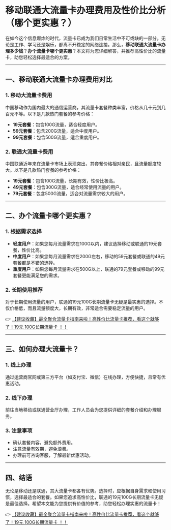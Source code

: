 # 移动联通大流量卡办理费用及性价比分析（哪个更实惠？）

在如今这个信息爆炸的时代，流量卡已成为我们日常生活中不可或缺的一部分。无论是工作、学习还是娱乐，都离不开稳定的网络连接。那么，**移动联通大流量卡办理多少钱**？**办个流量卡哪个更实惠**？本文将为您详细解答，并推荐高性价比的流量卡，助您轻松选择最适合的方案。

---

## 一、移动联通大流量卡办理费用对比

### 1. 移动大流量卡费用
中国移动作为国内最大的通信运营商，其流量卡套餐种类丰富，价格从几十元到几百元不等。以下是几款热门套餐的参考价格：
- **19元套餐**：包含100G流量，适合轻度用户。
- **59元套餐**：包含200G流量，适合中度用户。
- **99元套餐**：包含500G流量，适合重度用户。

### 2. 联通大流量卡费用
中国联通近年来在流量卡市场上表现突出，其套餐价格相对亲民，且流量额度较大。以下是几款热门套餐的参考价格：
- **19元套餐**：包含100G流量，长期有效，性价比极高。
- **49元套餐**：包含300G流量，适合经常使用流量的用户。
- **79元套餐**：包含500G流量，适合对流量需求较大的用户。

---

## 二、办个流量卡哪个更实惠？

### 1. 根据需求选择
- **轻度用户**：如果您每月流量需求在100G以内，建议选择移动或联通的19元套餐，性价比高。
- **中度用户**：如果您每月流量需求在200G左右，移动的59元套餐或联通的49元套餐都是不错的选择。
- **重度用户**：如果您每月流量需求在500G以上，联通的79元套餐或移动的99元套餐更能满足您的需求。

### 2. 长期使用推荐
对于长期使用流量的用户，联通的19元100G长期流量卡无疑是最实惠的选择。不仅价格低，而且流量额度大，长期有效，非常适合需要稳定流量的用户。

👉 [【建议收藏】最全聚合流量卡指南来啦！高性价比流量卡推荐，看这个就够了！19元 100G长期流量卡 ！！](https://bit.ly/Liuliangka)

---

## 三、如何办理大流量卡？

### 1. 线上办理
通过运营商官网或第三方平台（如支付宝、微信）在线办理，方便快捷，且常有优惠活动。

### 2. 线下办理
前往当地移动或联通营业厅办理，工作人员会为您提供详细的套餐介绍和办理服务。

### 3. 注意事项
- 确认套餐内容，避免额外费用。
- 注意流量有效期，避免浪费。
- 办理前可咨询客服，了解最新优惠活动。

---

## 四、结语

无论是移动还是联通，其大流量卡都各有优势。选择时，应根据自身需求和使用习惯，选择最适合的套餐。如果您追求高性价比，联通的19元100G长期流量卡无疑是最佳选择。希望本文能为您提供有价值的参考，助您轻松办理实惠的流量卡！

👉 [【建议收藏】最全聚合流量卡指南来啦！高性价比流量卡推荐，看这个就够了！19元 100G长期流量卡 ！！](https://bit.ly/Liuliangka)